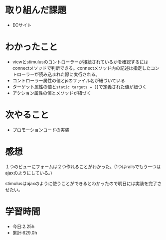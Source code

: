 # 取り組んだ課題
- ECサイト
# わかったこと
- viewとstimulusのコントローラーが接続されているかを確認するにはconnectメソッドで判断できる。connectメソッド内の記述は指定したコントローラーが読み込まれた際に実行される。
- コントローラー属性の値とjsのファイル名が紐づいている
- ターゲット属性の値と`static targets = []`で定義された値が紐づく
- アクション属性の値とメソッドが紐づく
# 次やること
- プロモーションコードの実装
# 感想
１つのビューにフォームは２つ作れることがわかった。(1つはrailsでもう一つはajaxのようにしている。)

stimulusはajaxのように使うことができるとわかったので明日には実装を完了させたい。
# 学習時間
- 今日:2.25h
- 累計:629.0h